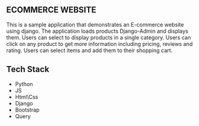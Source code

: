 
## ECOMMERCE WEBSITE 

This is a sample application that demonstrates an E-commerce website using django. The application loads 
products Django-Admin and displays them. Users can select to display products in a single category. Users can 
click on any product to get more information including pricing, reviews and rating. Users can select items and 
add them to their shopping cart.

## Tech Stack
* Python
* JS
* Html\Css
* Django
* Bootstrap
* Query

